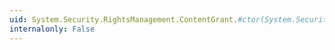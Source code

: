 ```yaml
---
uid: System.Security.RightsManagement.ContentGrant.#ctor(System.Security.RightsManagement.ContentUser,System.Security.RightsManagement.ContentRight,System.DateTime,System.DateTime)
internalonly: False
---
```

